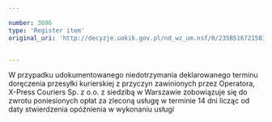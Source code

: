 ```yaml
---

number: 3696
type: 'Register item'
original_uri: 'http://decyzje.uokik.gov.pl/nd_wz_um.nsf/0/235B51672158346DC1257A6A00368914?OpenDocument'


---
```


W przypadku udokumentowanego niedotrzymania deklarowanego terminu doręczenia przesyłki kurierskiej z przyczyn zawinionych przez Operatora, X-Press Couriers Sp. z o.o. z siedzibą w Warszawie zobowiązuje się do zwrotu poniesionych opłat za zleconą usługę w terminie 14 dni licząc od daty stwierdzenia opóźnienia w wykonaniu usługi
